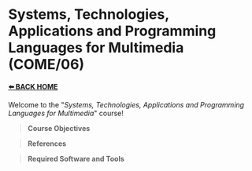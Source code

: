 # **Systems, Technologies, Applications and Programming Languages for Multimedia (COME/06)** 

[**⬅️ BACK HOME**](/HOME.md)  

Welcome to the "*Systems, Technologies, Applications and Programming Languages for Multimedia*" course!  

> **Course Objectives**  




> **References**



> **Required Software and Tools**









